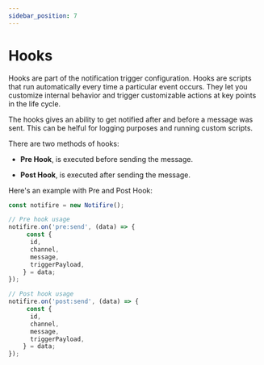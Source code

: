 ```yaml
---
sidebar_position: 7
---
```


# Hooks

Hooks are part of the notification trigger configuration. Hooks are scripts that run automatically every time a particular event occurs. They let you customize internal behavior and trigger customizable actions at key points in the life cycle.

The hooks gives an ability to get notified after and before a message was sent. This can be helful for logging purposes and running custom scripts.

There are two methods of hooks:

 - **Pre Hook**, is executed before sending the message. 

 - **Post Hook**, is executed after sending the message.

Here's an example with Pre and Post Hook:

```typescript
const notifire = new Notifire();

// Pre hook usage
notifire.on('pre:send', (data) => {
     const {
      id,
      channel,
      message,
      triggerPayload,
    } = data;
});

// Post hook usage
notifire.on('post:send', (data) => {
     const {
      id,
      channel,
      message,
      triggerPayload,
    } = data;
});

```